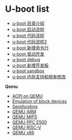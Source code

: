 
# U-boot list

- [u-boot 目录介绍](uboot_tables.md)
- [u-boot 启动流程](uboot_booting.md)
- [u-boot 代码流程](uboot_code_flow.md)
- [u-boot 代码流程2](uboot_code_flow2.md)
- [u-boot 新增命令行]()
- [u-boot 驱动开发]()
- [u-boot debug]()
- [u-boot 新增开发板]()
- [u-boot sandbox](uboot_sandbox.md)
- [u-boot 内存支持和频率修改]()


**Qemu**

- [ACPI on QEMU](uboot_emu_qemu_acpi.md)
- [Emulation of block devices](uboot_emu_block.md)
- [Semihosting](uboot_emu_semihosting.md)
- [QEMU ARM](uboot_emu_qemu_arm.md)
- [QEMU MIPS](uboot_emu_qemu_mips.md)
- [QEMU PPC E500](uboot_emu_qemu_ppc.md)
- [QEMU RISC-V](uboot_emu_qemu_riscv.md)
- [QEMU x86](uboot_emu_qemu_x86.md)
